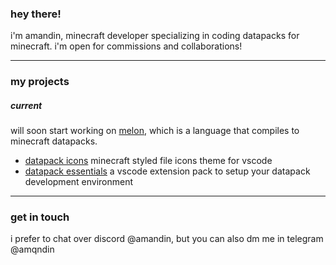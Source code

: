 ### hey there!

i'm amandin, minecraft developer specializing in coding datapacks for minecraft. i'm open for commissions and collaborations!

---

<!-- ### socials -->
<!---->
<!-- - discord server -->
<!-- - youtube -->
<!-- - modrinth -->
<!-- - planet minecraft -->
<!---->
<!-- --- -->

### my projects

##### current

will soon start working on [melon](https://github.com/melonlang/melon), which is a language that compiles to minecraft datapacks.

- [datapack icons](https://github.com/funcfusion/mc-dp-icons) minecraft styled file icons theme for vscode
- [datapack essentials](https://github.com/amqndin/datapack-essentials) a vscode extension pack to setup your datapack development environment

---

### get in touch

i prefer to chat over discord @amandin, but you can also dm me in telegram @amqndin

